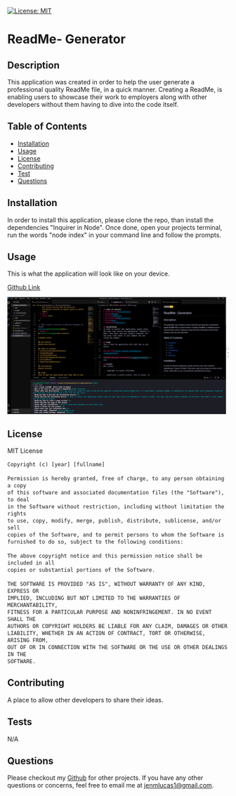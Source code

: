 
[![License: MIT](https://img.shields.io/badge/License-MIT-yellow.svg)](https://opensource.org/licenses/MIT) 

# ReadMe- Generator 

## Description
This application was created in order to help the user generate a professional quality ReadMe file, in a quick manner. Creating a ReadMe, is enabling users to showcase their work to employers along with other developers without them having to dive into the code itself.

## Table of Contents
* [Installation](#installation)
* [Usage](#usage)
* [License](#license)
* [Contributing](#contribution)
* [Test](#test)
* [Questions](#questions)

## Installation
In order to install this application, please clone the repo, than install the dependencies "Inquirer in Node". Once done, open your projects terminal, run the words "node index" in your command line and follow the prompts.

## Usage
This is what the application will look like on your device.

[Github Link](https://github.com/jenmlucas/readme-generator)

![ReadMe Generator Screenshot](./images/screenshot.png)

## License
MIT License

    Copyright (c) [year] [fullname]
    
    Permission is hereby granted, free of charge, to any person obtaining a copy
    of this software and associated documentation files (the "Software"), to deal
    in the Software without restriction, including without limitation the rights
    to use, copy, modify, merge, publish, distribute, sublicense, and/or sell
    copies of the Software, and to permit persons to whom the Software is
    furnished to do so, subject to the following conditions:
    
    The above copyright notice and this permission notice shall be included in all
    copies or substantial portions of the Software.
    
    THE SOFTWARE IS PROVIDED "AS IS", WITHOUT WARRANTY OF ANY KIND, EXPRESS OR
    IMPLIED, INCLUDING BUT NOT LIMITED TO THE WARRANTIES OF MERCHANTABILITY,
    FITNESS FOR A PARTICULAR PURPOSE AND NONINFRINGEMENT. IN NO EVENT SHALL THE
    AUTHORS OR COPYRIGHT HOLDERS BE LIABLE FOR ANY CLAIM, DAMAGES OR OTHER
    LIABILITY, WHETHER IN AN ACTION OF CONTRACT, TORT OR OTHERWISE, ARISING FROM,
    OUT OF OR IN CONNECTION WITH THE SOFTWARE OR THE USE OR OTHER DEALINGS IN THE
    SOFTWARE.

## Contributing
A place to allow other developers to share their ideas. 

## Tests
N/A

## Questions
Please checkout my [Github](https://github.com/jenmlucas) for other projects. If you have any other questions or concerns, feel free to email me at jenmlucas1@gmail.com.

